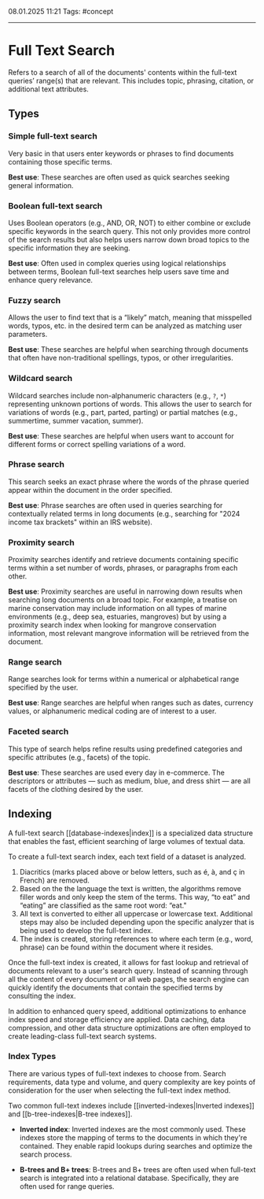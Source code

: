 08.01.2025 11:21
Tags: #concept

---
# Full Text Search

Refers to a search of all of the documents' contents within the full-text queries’ range(s) that are relevant. This includes topic, phrasing, citation, or additional text attributes.
## Types

### Simple full-text search
Very basic in that users enter keywords or phrases to find documents containing those specific terms.

**Best use**: These searches are often used as quick searches seeking general information.

### Boolean full-text search 
Uses Boolean operators (e.g., AND, OR, NOT) to either combine or exclude specific keywords in the search query. This not only provides more control of the search results but also helps users narrow down broad topics to the specific information they are seeking.

**Best use**: Often used in complex queries using logical relationships between terms, Boolean full-text searches help users save time and enhance query relevance.
### Fuzzy search
Allows the user to find text that is a “likely” match, meaning that misspelled words, typos, etc. in the desired term can be analyzed as matching user parameters.

**Best use**: These searches are helpful when searching through documents that often have non-traditional spellings, typos, or other irregularities.

### Wildcard search
Wildcard searches include non-alphanumeric characters (e.g., `?`, `*`) representing unknown portions of words. This allows the user to search for variations of words (e.g., part, parted, parting) or partial matches (e.g., summertime, summer vacation, summer).

**Best use**: These searches are helpful when users want to account for different forms or correct spelling variations of a word.

### Phrase search
This search seeks an exact phrase where the words of the phrase queried appear within the document in the order specified.

**Best use**: Phrase searches are often used in queries searching for contextually related terms in long documents (e.g., searching for "2024 income tax brackets" within an IRS website).

### Proximity search
Proximity searches identify and retrieve documents containing specific terms within a set number of words, phrases, or paragraphs from each other.

**Best use**: Proximity searches are useful in narrowing down results when searching long documents on a broad topic. For example, a treatise on marine conservation may include information on all types of marine environments (e.g., deep sea, estuaries, mangroves) but by using a proximity search index when looking for mangrove conservation information, most relevant mangrove information will be retrieved from the document.

### Range search
Range searches look for terms within a numerical or alphabetical range specified by the user.

**Best use**: Range searches are helpful when ranges such as dates, currency values, or alphanumeric medical coding are of interest to a user.

### Faceted search
This type of search helps refine results using predefined categories and specific attributes (e.g., facets) of the topic.

**Best use**: These searches are used every day in e-commerce. The descriptors or attributes — such as medium, blue, and dress shirt — are all facets of the clothing desired by the user.

## Indexing

A full-text search [[database-indexes|index]] is a specialized data structure that enables the fast, efficient searching of large volumes of textual data.

To create a full-text search index, each text field of a dataset is analyzed.

1. Diacritics (marks placed above or below letters, such as é, à, and ç in French) are removed. 
2. Based on the the language the text is written, the algorithms remove filler words and only keep the stem of the terms. This way, “to eat” and “eating” are classified as the same root word: “eat."
3. All text is converted to either all uppercase or lowercase text. Additional steps may also be included depending upon the specific analyzer that is being used to develop the full-text index.
4. The index is created, storing references to where each term (e.g., word, phrase) can be found within the document where it resides.

Once the full-text index is created, it allows for fast lookup and retrieval of documents relevant to a user's search query. Instead of scanning through all the content of every document or all web pages, the search engine can quickly identify the documents that contain the specified terms by consulting the index.

In addition to enhanced query speed, additional optimizations to enhance index speed and storage efficiency are applied. Data caching, data compression, and other data structure optimizations are often employed to create leading-class full-text search systems.

### Index Types
There are various types of full-text indexes to choose from. Search requirements, data type and volume, and query complexity are key points of consideration for the user when selecting the full-text index method.

Two common full-text indexes include [[inverted-indexes|Inverted indexes]] and [[b-tree-indexes|B-tree indexes]].

- **Inverted index**: Inverted indexes are the most commonly used. These indexes store the mapping of terms to the documents in which they're contained. They enable rapid lookups during searches and optimize the search process.

- **B-trees and B+ trees**: B-trees and B+ trees are often used when full-text search is integrated into a relational database. Specifically, they are often used for range queries.